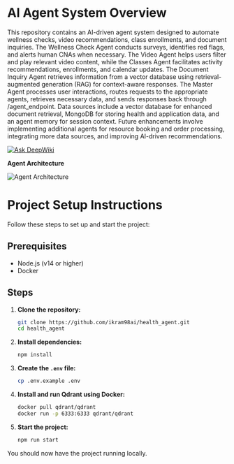 # AI Agent System Overview

This repository contains an AI-driven agent system designed to automate wellness checks, video recommendations, class enrollments, and document inquiries. The Wellness Check Agent conducts surveys, identifies red flags, and alerts human CNAs when necessary. The Video Agent helps users filter and play relevant video content, while the Classes Agent facilitates activity recommendations, enrollments, and calendar updates. The Document Inquiry Agent retrieves information from a vector database using retrieval-augmented generation (RAG) for context-aware responses. The Master Agent processes user interactions, routes requests to the appropriate agents, retrieves necessary data, and sends responses back through /agent_endpoint. Data sources include a vector database for enhanced document retrieval, MongoDB for storing health and application data, and an agent memory for session context. Future enhancements involve implementing additional agents for resource booking and order processing, integrating more data sources, and improving AI-driven recommendations. 

[![Ask DeepWiki](https://deepwiki.com/badge.svg)](https://deepwiki.com/ikram98ai/health_agent)

 **Agent Architecture**
 
![Agent Architecture](https://github.com/ikram98ai/health_agent/blob/main/imgs/Agent%20Architecture.png)



# Project Setup Instructions

Follow these steps to set up and start the project:

## Prerequisites

- Node.js (v14 or higher)
- Docker

## Steps

1. **Clone the repository:**
    ```bash
    git clone https://github.com/ikram98ai/health_agent.git
    cd health_agent
    ```

2. **Install dependencies:**
    ```bash
    npm install
    ```

3. **Create the `.env` file:**
    ```bash
    cp .env.example .env
    ```

4. **Install and run Qdrant using Docker:**
    ```bash
    docker pull qdrant/qdrant
    docker run -p 6333:6333 qdrant/qdrant
    ```

5. **Start the project:**
    ```bash
    npm run start
    ```

You should now have the project running locally.

